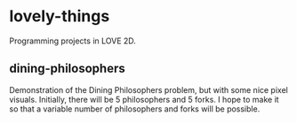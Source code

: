 # lovely-things
Programming projects in LOVE 2D.

## dining-philosophers
Demonstration of the Dining Philosophers problem, but with some nice pixel visuals. Initially, there will be 5 philosophers and 5 forks. I hope to make it so that a variable number of philosophers and forks will be possible.